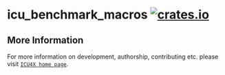 # icu_benchmark_macros [![crates.io](https://img.shields.io/crates/v/icu_benchmark_macros)](https://crates.io/crates/icu_benchmark_macros)



## More Information

For more information on development, authorship, contributing etc. please visit [`ICU4X home page`](https://github.com/unicode-org/icu4x).
